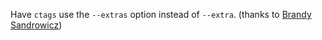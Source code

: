 Have `ctags` use the `--extras` option instead of `--extra`.
(thanks to [Brandy Sandrowicz](https://github.com/bsandrow))
